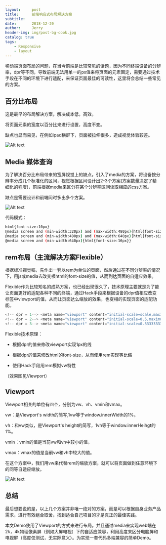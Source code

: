 ```yaml
---
layout:     post
title:      前端响应式布局解决方案
subtitle:   
date:       2018-12-20
author:     Jerry
header-img: img/post-bg-cook.jpg
catalog: true
tags:
    - Responsive
    - layout
---
```



移动端页面布局的问题，在当今前端是比较常见的话题，因为不同终端设备的分辨率，dpr等不同，导致前端无法用单一的px值来将页面的元素固定，需要通过技术手段在不同的环境下进行适配，来保证页面最佳的可读性，这里将会总结一些常见的方案。


## 百分比布局
这是最早的布局解决方案，解决成本低，高效。

将页面元素的宽度以百分比来进行设置，高度不变。

缺点也显而易见，在例如ipad横屏下，页面被拉伸很多，造成视觉体验较差。

![Alt text](https://raw.githubusercontent.com/xiqe/Fe-note/master/resource/img/auto-01.png)


## Media 媒体查询
为了解决百分比布局带来的宽屏视觉上的缺点，引入了media的方案，将设备按分辨率分成几个标准化的区间，视觉根据区间设计出2-3个方案(方案数量决定了精细化的程度)，前端根据media来区分在某个分辨率区间读取相应的css方案。

缺点是需要设计和前端同时多出多个方案。

![Alt text](https://raw.githubusercontent.com/xiqe/Fe-note/master/resource/img/auto-02.png)

代码模式：
``` bash
html{font-size:10px}
@media screen and (min-width:320px) and (max-width:480px){html{font-size:12px}}
@media screen and (min-width:480px) and (max-width:640px){html{font-size:14px}}
@media screen and (min-width:640px){html{font-size:16px}}
```


## rem布局（主流解决方案Flexible）

根据标准视觉稿，先作出一套以rem为单位的页面，然后通过在不同分辨率的情况下，用js或media去改变根html的font-size的值，从而到达页面的自适应效果。

Flexible作为比较知名的成熟方案，也已经出现很久了，技术原理主要就是为了能让页面更好的适配各种不同的终端，通过Hack手段来根据设备的dpr值相应改变<meta>标签中viewport的值，从而让页面达么缩放的效果，也变相的实现页面的适配功能。

``` js
<!-- dpr = 1--> <meta name="viewport" content="initial-scale=scale,maximum-scale=scale,minimum-scale=scale,user-scalable=no">
<!-- dpr = 2--> <meta name="viewport" content="initial-scale=0.5,maximum-scale=0.5,minimum-scale=0.5,user-scalable=no"> 
<!-- dpr = 3--> <meta name="viewport" content="initial-scale=0.3333333333,maximum-scale=0.3333333333,minimum-scale=0.3333333333,user-scalable=no">
```

Flexible技术原理：

- 根据dpr的值来修改viewport实现1px的线

- 根据dpr的值来修改html的font-size，从而使用rem实现等比缩

- 使用Hack手段用rem模拟vw特性

（效果图见Viewport）


## Viewport
Viewport相关的单位有四个，分别为vw、vh、vmin和vmax。

vw：是Viewport's width的简写,1vw等于window.innerWidth的1%。

vh：和vw类似，是Viewport's height的简写，1vh等于window.innerHeihgt的1%。

vmin：vmin的值是当前vw和vh中较小的值。

vmax：vmax的值是当前vw和vh中较大的值。

在这个方案中，我们用vw来代替rem的缩放方案，就可以将页面做到任意环境下的同等自适应缩放。

![Alt text](https://raw.githubusercontent.com/xiqe/Fe-note/master/resource/img/auto-03.png)


## 总结
最后想要说的是，以上几个方案并非唯一绝对的方案，而是可以根据自身业务产品需求，进行有效组合取舍，找到适合自己项目的才是真正的最佳实践。

本文Demo使用了Viewport的方式来进行布局，并且通过media来实现web端在2k，4k物理像素屏（例如大屏电视）下的自适应兼容，利用高度来区分电脑屏和电视屏（高度仅测试，无实际意义）。为实现一套代码多端兼容的简单Demo。




